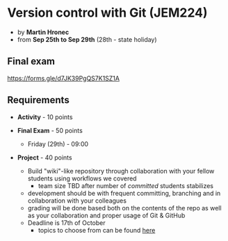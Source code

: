 
# Version control with Git (JEM224) 
* by **Martin Hronec**
* from **Sep 25th to Sep 29th** (28th - state holiday)

## Final exam
https://forms.gle/d7JK39PgQS7K1SZ1A

## Requirements

* **Activity** - 10 points
* **Final Exam** - 50 points
    * Friday (29th) - 09:00

* **Project** - 40 points
    * Build "wiki"-like repository through collaboration with your fellow students using workflows we covered
        * team size TBD after number of *committed* students stabilizes 
    * development should be with frequent committing, branching and in collaboration with your colleagues
    * grading will be done based both on the contents of the repo as well as your collaboration and proper usage of Git & GitHub
    * Deadline is 17th of October
        * topics to choose from can be found [here](final_project_topics.md)

